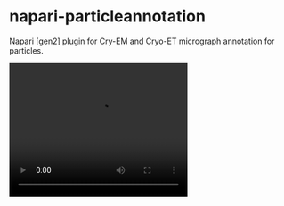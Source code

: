 # napari-particleannotation
Napari [gen2] plugin for Cry-EM and Cryo-ET micrograph annotation for particles.


<video width="320" height="240" controls>
  <source src="resources/video.mp4" type="video/mp4">
  Your browser does not support the video tag.
</video>